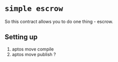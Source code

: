 # `simple escrow`

So this contract allows you to do one thing - escrow.

## Setting up

1. aptos move compile
2. aptos move publish ?
